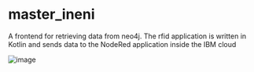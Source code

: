 # master_ineni
A frontend for retrieving data from neo4j. 
The rfid application is written in Kotlin and sends data to the NodeRed application inside the IBM cloud

![image](https://user-images.githubusercontent.com/47990377/133829450-d863e833-c91a-4980-b978-cb73c81c3a46.png)
